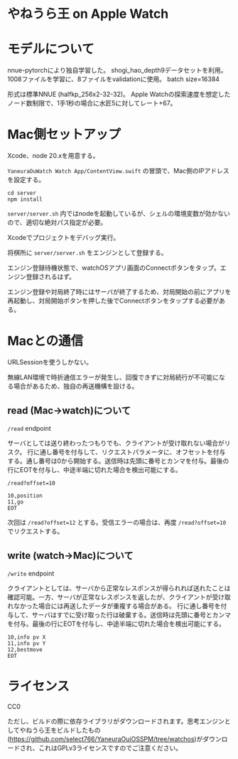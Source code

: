 # やねうら王 on Apple Watch

# モデルについて
nnue-pytorchにより独自学習した。
shogi_hao_depth9データセットを利用。1008ファイルを学習に、8ファイルをvalidationに使用。
batch size=16384

形式は標準NNUE (halfkp_256x2-32-32)。
Apple Watchの探索速度を想定したノード数制限で、1手1秒の場合に水匠5に対してレート+67。

# Mac側セットアップ

Xcode、node 20.xを用意する。

`YaneuraOuWatch Watch App/ContentView.swift` の冒頭で、Mac側のIPアドレスを設定する。

```
cd server
npm install
```

`server/server.sh` 内ではnodeを起動しているが、シェルの環境変数が効かないので、適切な絶対パス指定が必要。

Xcodeでプロジェクトをデバッグ実行。

将棋所に `server/server.sh` をエンジンとして登録する。

エンジン登録待機状態で、watchOSアプリ画面のConnectボタンをタップ。エンジン登録されるはず。

エンジン登録や対局終了時にはサーバが終了するため、対局開始の前にアプリを再起動し、対局開始ボタンを押した後でConnectボタンをタップする必要がある。

# Macとの通信

URLSessionを使うしかない。

無線LAN環境で時折通信エラーが発生し、回復できずに対局続行が不可能になる場合があるため、独自の再送機構を設ける。

## read (Mac->watch)について

`/read` endpoint

サーバとしては送り終わったつもりでも、クライアントが受け取れない場合がリスク。
行に通し番号を付与して、リクエストパラメータに、オフセットを付与する。通し番号は0から開始する。送信時は先頭に番号とカンマを付与。最後の行にEOTを付与し、中途半端に切れた場合を検出可能にする。

`/read?offset=10`

```
10,position
11,go
EOT
```

次回は `/read?offset=12` とする。受信エラーの場合は、再度 `/read?offset=10` でリクエストする。

## write (watch->Mac)について

`/write` endpoint

クライアントとしては、サーバから正常なレスポンスが得られれば送れたことは確認可能。一方、サーバが正常なレスポンスを返したが、クライアントが受け取れなかった場合には再送したデータが重複する場合がある。
行に通し番号を付与して、サーバはすでに受け取った行は破棄する。送信時は先頭に番号とカンマを付与。最後の行にEOTを付与し、中途半端に切れた場合を検出可能にする。

```
10,info pv X
11,info pv Y
12,bestmove
EOT
```

# ライセンス

CC0

ただし、ビルドの際に依存ライブラリがダウンロードされます。思考エンジンとしてやねうら王をビルドしたもの(https://github.com/select766/YaneuraOuiOSSPM/tree/watchos)がダウンロードされ、これはGPLv3ライセンスですのでご注意ください。

